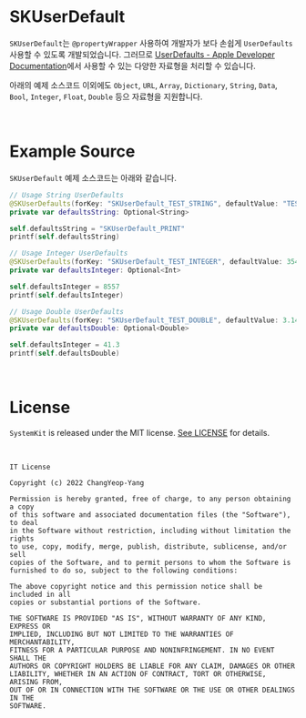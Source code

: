 # SKUserDefault

`SKUserDefault`는 `@propertyWrapper` 사용하여 개발자가 보다 손쉽게 `UserDefaults` 사용할 수 있도록 개발되었습니다. 그러므로 [UserDefaults - Apple Developer Documentation](https://developer.apple.com/documentation/foundation/userdefaults)에서 사용할 수 있는 다양한 자료형을 처리할 수 있습니다.

아래의 예제 소스코드 이외에도 `Object`, `URL`, `Array`, `Dictionary`, `String`, `Data`, `Bool`, `Integer`, `Float`, `Double` 등으 자료형을 지원합니다.

</br>

# Example Source

`SKUserDefault` 예제 소스코드는 아래와 같습니다.

```Swift
// Usage String UserDefaults
@SKUserDefaults(forKey: "SKUserDefault_TEST_STRING", defaultValue: "TEST")
private var defaultsString: Optional<String>

self.defaultsString = "SKUserDefault_PRINT"
printf(self.defaultsString)

// Usage Integer UserDefaults
@SKUserDefaults(forKey: "SKUserDefault_TEST_INTEGER", defaultValue: 3540)
private var defaultsInteger: Optional<Int>

self.defaultsInteger = 8557
printf(self.defaultsInteger)

// Usage Double UserDefaults
@SKUserDefaults(forKey: "SKUserDefault_TEST_DOUBLE", defaultValue: 3.14)
private var defaultsDouble: Optional<Double>

self.defaultsInteger = 41.3
printf(self.defaultsDouble)
```

</br>

# License

`SystemKit` is released under the MIT license. [See LICENSE](https://github.com/ChangYeop-Yang/Apple-SystemKit/blob/main/LICENSE) for details.

</br>

```TEXT
IT License

Copyright (c) 2022 ChangYeop-Yang

Permission is hereby granted, free of charge, to any person obtaining a copy
of this software and associated documentation files (the "Software"), to deal
in the Software without restriction, including without limitation the rights
to use, copy, modify, merge, publish, distribute, sublicense, and/or sell
copies of the Software, and to permit persons to whom the Software is
furnished to do so, subject to the following conditions:

The above copyright notice and this permission notice shall be included in all
copies or substantial portions of the Software.

THE SOFTWARE IS PROVIDED "AS IS", WITHOUT WARRANTY OF ANY KIND, EXPRESS OR
IMPLIED, INCLUDING BUT NOT LIMITED TO THE WARRANTIES OF MERCHANTABILITY,
FITNESS FOR A PARTICULAR PURPOSE AND NONINFRINGEMENT. IN NO EVENT SHALL THE
AUTHORS OR COPYRIGHT HOLDERS BE LIABLE FOR ANY CLAIM, DAMAGES OR OTHER
LIABILITY, WHETHER IN AN ACTION OF CONTRACT, TORT OR OTHERWISE, ARISING FROM,
OUT OF OR IN CONNECTION WITH THE SOFTWARE OR THE USE OR OTHER DEALINGS IN THE
SOFTWARE.
```
